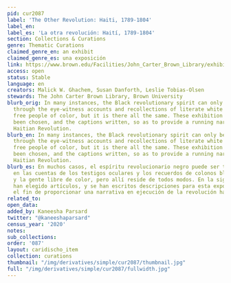```yaml
---
pid: cur2087
label: 'The Other Revolution: Haiti, 1789-1804'
label_en:
label_es: 'La otra revolución: Haití, 1789-1804'
section: Collections & Curations
genre: Thematic Curations
claimed_genre_en: an exhibit
claimed_genre_es: una exposición
link: https://www.brown.edu/Facilities/John_Carter_Brown_Library/exhibitions/haitian/index.html
access: open
status: Stable
language: en
creators: Malick W. Ghachem, Susan Danforth, Leslie Tobias-Olsen
stewards: The John Carter Brown Library, Brown University
blurb_orig: In many instances, the Black revolutionary spirit can only be dimly perceived
  through the eye-witness accounts and recollections of literate white colonists and
  free people of color, but it is there all the same. These exhibition items have
  been chosen, and the captions written, so as to provide a running narrative of the
  Haitian Revolution.
blurb_en: In many instances, the Black revolutionary spirit can only be dimly perceived
  through the eye-witness accounts and recollections of literate white colonists and
  free people of color, but it is there all the same. These exhibition items have
  been chosen, and the captions written, so as to provide a running narrative of the
  Haitian Revolution.
blurb_es: En muchos casos, el espíritu revolucionario negro puede ser tan solo percibido
  en las cuentas de los testigos oculares y los recuerdos de colonos blancos alfabetizados
  y la gente libre de color, pero allí reside de todos modos. En la siguiente, se
  han elegido artículos, y se han escritos descripciones para esta exposición con
  el fin de proporcionar una narrativa en ejecución de la revolución haitiana.
related_to:
open_data:
added_by: Kaneesha Parsard
twitter: "@kaneeshaparsard"
census_year: '2020'
notes:
sub_collections:
order: '087'
layout: caridischo_item
collection: curations
thumbnail: "/img/derivatives/simple/cur2087/thumbnail.jpg"
full: "/img/derivatives/simple/cur2087/fullwidth.jpg"
---
```

